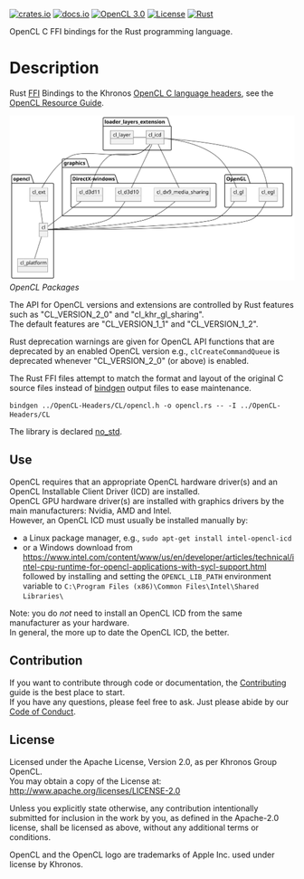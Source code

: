 [![crates.io](https://img.shields.io/crates/v/opencl-sys.svg)](https://crates.io/crates/opencl-sys)
[![docs.io](https://docs.rs/opencl-sys/badge.svg)](https://docs.rs/opencl-sys/)
[![OpenCL 3.0](https://img.shields.io/badge/OpenCL-3.0-blue.svg)](https://www.khronos.org/registry/OpenCL/)
[![License](https://img.shields.io/badge/License-Apache%202.0-blue.svg)](https://opensource.org/licenses/Apache-2.0)
[![Rust](https://github.com/kenba/opencl-sys-rs/workflows/Rust/badge.svg)](https://github.com/kenba/opencl-sys-rs/actions)

OpenCL C FFI bindings for the Rust programming language.

# Description

Rust [FFI](https://doc.rust-lang.org/nomicon/ffi.html) Bindings to the Khronos
[OpenCL C language headers](https://github.com/KhronosGroup/OpenCL-Headers),
see the [OpenCL Resource Guide](https://www.khronos.org/opencl/resources).

![OpenCL Packages](docs/images/opencl_context_objects.svg)  
*OpenCL Packages*

The API for OpenCL versions and extensions are controlled by Rust features such as "CL_VERSION_2_0" and "cl_khr_gl_sharing".  
The default features are "CL_VERSION_1_1" and "CL_VERSION_1_2".

Rust deprecation warnings are given for OpenCL API functions that are deprecated by an enabled OpenCL version e.g., `clCreateCommandQueue` is deprecated whenever "CL_VERSION_2_0" (or above) is enabled.

The Rust FFI files attempt to match the format and layout of the original
C source files instead of [bindgen](https://rust-lang.github.io/rust-bindgen/)
output files to ease maintenance.

```
bindgen ../OpenCL-Headers/CL/opencl.h -o opencl.rs -- -I ../OpenCL-Headers/CL
```

The library is declared [no_std](https://docs.rust-embedded.org/book/intro/no-std.html).

## Use

OpenCL requires that an appropriate OpenCL hardware driver(s) and an OpenCL Installable Client Driver (ICD) are installed.  
OpenCL GPU hardware driver(s) are installed with graphics drivers by the main manufacturers: Nvidia, AMD and Intel.  
However, an OpenCL ICD must usually be installed manually by:

- a Linux package manager, e.g., `sudo apt-get install intel-opencl-icd`
- or a Windows download from <https://www.intel.com/content/www/us/en/developer/articles/technical/intel-cpu-runtime-for-opencl-applications-with-sycl-support.html> followed by installing
and setting the `OPENCL_LIB_PATH` environment variable to `C:\Program Files (x86)\Common Files\Intel\Shared Libraries\`

Note: you do *not* need to install an OpenCL ICD from the same manufacturer as your hardware.  
In general, the more up to date the OpenCL ICD, the better.

## Contribution

If you want to contribute through code or documentation, the [Contributing](CONTRIBUTING.md)
guide is the best place to start.  
If you have any questions, please feel free to ask.
Just please abide by our [Code of Conduct](CODE_OF_CONDUCT.md).

## License

Licensed under the Apache License, Version 2.0, as per Khronos Group OpenCL.  
You may obtain a copy of the License at: <http://www.apache.org/licenses/LICENSE-2.0>

Unless you explicitly state otherwise, any contribution intentionally submitted
for inclusion in the work by you, as defined in the Apache-2.0 license,
shall be licensed as above, without any additional terms or conditions.

OpenCL and the OpenCL logo are trademarks of Apple Inc. used under license by Khronos.
